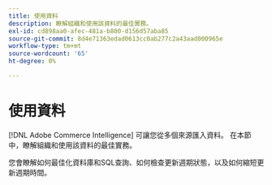 ```yaml
---
title: 使用資料
description: 瞭解組織和使用該資料的最佳實務。
exl-id: cd898aa0-afec-481a-b800-d156d57aba85
source-git-commit: 8d4e71363edad0613cc0ab277c2a43aad000965e
workflow-type: tm+mt
source-wordcount: '65'
ht-degree: 0%

---
```


# 使用資料

[!DNL Adobe Commerce Intelligence] 可讓您從多個來源匯入資料。 在本節中，瞭解組織和使用該資料的最佳實務。

您會瞭解如何最佳化資料庫和SQL查詢、如何檢查更新週期狀態，以及如何縮短更新週期時間。
